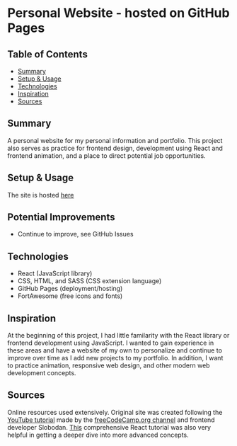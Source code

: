 # Personal Website - hosted on GitHub Pages

## Table of Contents
* [Summary](#summary)
* [Setup & Usage](#setup-&-usage)
* [Technologies](#technologies)
* [Inspiration](#inspiration)
* [Sources](#sources)

## Summary
A personal website for my personal information and portfolio. This project also serves as practice for frontend design, development using React and frontend animation, and a place to direct potential job opportunities.

## Setup & Usage
The site is hosted [here](https://jpaetsch.github.io/)

## Potential Improvements
* Continue to improve, see GitHub Issues

## Technologies
* React (JavaScript library)
* CSS, HTML, and SASS (CSS extension language)
* GitHub Pages (deployment/hosting)
* FortAwesome (free icons and fonts)

## Inspiration
At the beginning of this project, I had little familarity with the React library or frontend development using JavaScript. I wanted to gain experience in these areas and have a website of my own to personalize and continue to improve over time as I add new projects to my portfolio. In addition, I want to practice animation, responsive web design, and other modern web development concepts.

## Sources
Online resources used extensively.
Original site was created following the [YouTube tutorial](https://www.youtube.com/watch?v=bmpI252DmiI) made by the [freeCodeCamp.org channel](https://www.youtube.com/channel/UC8butISFwT-Wl7EV0hUK0BQ) and frontend developer Slobodan.
[This](https://www.youtube.com/watch?v=4UZrsTqkcW4&ab_channel=freeCodeCamp.org) comprehensive React tutorial was also very helpful in getting a deeper dive into more advanced concepts.
